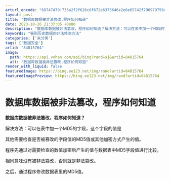 ```yaml
---
arturl_encode: "68747470:733a2f2f626c6f672e6373646e2e6e65742f796979756e3838:2f61727469636c652f64657461696c732f3834383135373634"
layout: post
title: "数据库数据被非法篡改,程序如何知道"
date: 2023-10-26 21:37:05 +0800
description: "数据库数据被非法篡改，程序如何知道？解决方法：可以在表中加一个MD5的字段，这个字段的值是其他需要检"
keywords: "鉴别历史数据的非法修改方法"
categories: ['未分类']
tags: ['数据安全']
artid: "84815764"
image:
  path: https://api.vvhan.com/api/bing?rand=sj&artid=84815764
  alt: "数据库数据被非法篡改,程序如何知道"
render_with_liquid: false
featuredImage: https://bing.ee123.net/img/rand?artid=84815764
featuredImagePreview: https://bing.ee123.net/img/rand?artid=84815764
---
```


# 数据库数据被非法篡改，程序如何知道

**数据库数据被非法篡改，程序如何知道？**

解决方法：可以在表中加一个MD5的字段，这个字段的值是

其他需要检查是否被篡改的字段值的MD5值或其他加密方式产生的值。

程序先通过对需要检查的数值加密后产生的值与数据表中MD5字段值进行比较，

相同意味没有被非法篡改，否则就是非法篡改。

之后，通过程序修改数据表里的MD5值。